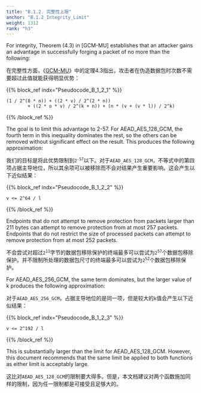 ```yaml
---
title: "B.1.2. 完整性上限"
anchor: "B.1.2_Integrity_Limit"
weight: 1312
rank: "h3"
---
```


For integrity, Theorem (4.3) in [GCM-MU] establishes that an attacker gains an advantage in successfully forging a packet of no more than the following:

在完整性方面，《[GCM-MU]()》中的定理4.3指出，攻击者在伪造数据包时次数不需要超过此值就能获得明显优势：

{{% block_ref
indx="Pseudocode_B_1_2_1" %}}

```
(1 / 2^(8 * n)) + ((2 * v) / 2^(2 * n))
        + ((2 * o * v) / 2^(k + n)) + (n * (v + (v * l)) / 2^k)
```

{{% /block_ref %}}

The goal is to limit this advantage to 2-57. For AEAD_AES_128_GCM, the fourth term in this inequality dominates the rest, so the others can be removed without significant effect on the result. This produces the following approximation:

我们的目标是将此优势限制到<code>2<sup>-57</sup></code>以下。对于`AEAD_AES_128_GCM`，不等式中的第四项占据主导地位，所以其余项可以被移除而不会对结果产生重要影响。这会产生以下近似结果：

{{% block_ref
indx="Pseudocode_B_1_2_2" %}}

```
v <= 2^64 / l
```

{{% /block_ref %}}

Endpoints that do not attempt to remove protection from packets larger than 211 bytes can attempt to remove protection from at most 257 packets. Endpoints that do not restrict the size of processed packets can attempt to remove protection from at most 252 packets.

不会尝试对超过<code>2<sup>11</sup></code>字节的数据包移除保护的终端最多可以尝试为<code>2<sup>57</sup></code>个数据包移除保护。并不限制所处理的数据包尺寸的终端最多可以尝试为<code>2<sup>52</sup></code>个数据包移除保护。

For AEAD_AES_256_GCM, the same term dominates, but the larger value of k produces the following approximation:

对于`AEAD_AES_256_GCM`，占据主导地位的是同一项，但是较大的`k`值会产生以下近似结果：

{{% block_ref
indx="Pseudocode_B_1_2_3" %}}

```
v <= 2^192 / l
```

{{% /block_ref %}}

This is substantially larger than the limit for AEAD_AES_128_GCM. However, this document recommends that the same limit be applied to both functions as either limit is acceptably large.

这比对`AEAD_AES_128_GCM`的限制要大得多。但是，本文档建议对两个函数施加同样的限制，因为任一限制都是可接受且足够大的。
